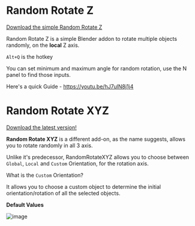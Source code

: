 # Random Rotate Z

[Download the simple Random Rotate Z](https://github.com/abhiraaid/RandomRotate/releases/tag/RandomRotateZ)

Random Rotate Z is a simple Blender addon to rotate multiple objects randomly, on the **local** Z axis.

`Alt+Q` is the hotkey

You can set minimum and maximum angle for random rotation, use the N panel to find those inputs.

Here's a quick Guide - https://youtu.be/hJ7ulN8j1j4




# Random Rotate XYZ

[Download the latest version!](https://github.com/abhiraaid/RandomRotate/releases/tag/RandomRotateXYZ)

**Random Rotate XYZ** is a different add-on, as the name suggests, allows you to rotate randomly in all 3 axis. 

Unlike it's predecessor, RandomRotateXYZ allows you to choose between `Global`, `Local` and `Custom` Orientation, for the rotation axis.


What is the `Custom` Orientation?

It allows you to choose a custom object to determine the initial orientation/rotation of all the selected objects.


**Default Values**

![image](https://github.com/abhiraaid/RandomRotate/assets/108699606/a42e7d0e-3ceb-48bf-8d8b-60ef3cfb17d1)

